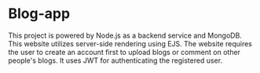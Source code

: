 # Blog-app
This project is powered by Node.js as a backend service and MongoDB. This website utilizes server-side rendering using EJS. The website requires the user to create an account first to upload blogs or comment on other people's blogs. It uses JWT for authenticating the registered user.
